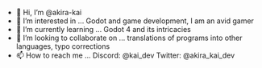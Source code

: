 - 👋 Hi, I’m @akira-kai
- 👀 I’m interested in ... Godot and game development, I am an avid gamer
- 🌱 I’m currently learning ... Godot 4 and its intricacies
- 💞️ I’m looking to collaborate on ... translations of programs into other languages, typo corrections
- 📫 How to reach me ... Discord: @kai_dev Twitter: @akira_kai_dev

<!---
ChatterboxZer0/ChatterboxZer0 is a ✨ special ✨ repository because its `README.md` (this file) appears on your GitHub profile.
You can click the Preview link to take a look at your changes.
--->
